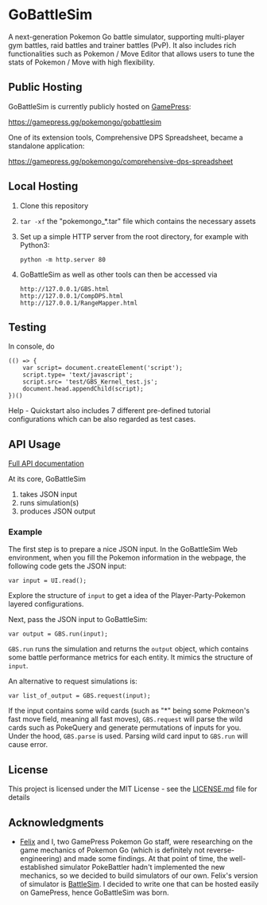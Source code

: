 # GoBattleSim

A next-generation Pokemon Go battle simulator, supporting multi-player gym battles, raid battles and trainer battles (PvP). It also includes rich functionalities such as Pokemon / Move Editor that allows users to tune the stats of Pokemon / Move with high flexibility.

## Public Hosting

GoBattleSim is currently publicly hosted on [GamePress](https://gamepress.gg/):

https://gamepress.gg/pokemongo/gobattlesim

One of its extension tools, Comprehensive DPS Spreadsheet, became a standalone application:

https://gamepress.gg/pokemongo/comprehensive-dps-spreadsheet


## Local Hosting

1. Clone this repository

2. `tar -xf` the "pokemongo_*.tar" file which contains the necessary assets

3. Set up a simple HTTP server from the root directory, for example with Python3:

    ```
    python -m http.server 80
    ```

4. GoBattleSim as well as other tools can then be accessed via

    ```
    http://127.0.0.1/GBS.html
    http://127.0.0.1/CompDPS.html
    http://127.0.0.1/RangeMapper.html
    ```

## Testing

In console, do

```
(() => {
    var script= document.createElement('script');
    script.type= 'text/javascript';
    script.src= 'test/GBS_Kernel_test.js';
    document.head.appendChild(script);
})()
```

Help - Quickstart also includes 7 different pre-defined tutorial configurations which can be also regarded as test cases.


## API Usage

[Full API documentation](https://ymenghank.github.io/GoBattleSim/index.html)

At its core, GoBattleSim

1. takes JSON input
2. runs simulation(s)
3. produces JSON output

### Example

The first step is to prepare a nice JSON input. In the GoBattleSim Web environment, when you fill the Pokemon information in the webpage, the following code gets the JSON input:

```
var input = UI.read();
```

Explore the structure of `input` to get a idea of the Player-Party-Pokemon layered configurations.

Next, pass the JSON input to GoBattleSim:

```
var output = GBS.run(input);
```

`GBS.run` runs the simulation and returns the `output` object, which contains some battle performance metrics for each entity. It mimics the structure of `input`.

An alternative to request simulations is:

```
var list_of_output = GBS.request(input);
```

If the input contains some wild cards (such as "*" being some Pokmeon's fast move field, meaning all fast moves), `GBS.request` will parse the wild cards such as PokeQuery and generate permutations of inputs for you. Under the hood, `GBS.parse` is used. Parsing wild card input to `GBS.run` will cause error.

## License

This project is licensed under the MIT License - see the [LICENSE.md](LICENSE.md) file for details

## Acknowledgments

* [Felix](https://github.com/doublefelix921) and I, two GamePress Pokemon Go staff, were researching on the game mechanics of Pokemon Go (which is definitely not reverse-engineering) and made some findings. At that point of time, the well-established simulator PokeBattler hadn't implemented the new mechanics, so we decided to build simulators of our own. Felix's version of simulator is [BattleSim](https://github.com/doublefelix921/battlesim). I decided to write one that can be hosted easily on GamePress, hence GoBattleSim was born.
